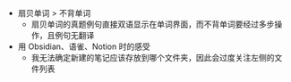 - 扇贝单词 > 不背单词
	- 扇贝单词的真题例句直接双语显示在单词界面，而不背单词要经过多步操作，且例句无翻译
- 用 Obsidian、语雀、Notion 时的感受
	- 我无法确定新建的笔记应该存放到哪个文件夹，因此会过度关注左侧的文件列表

